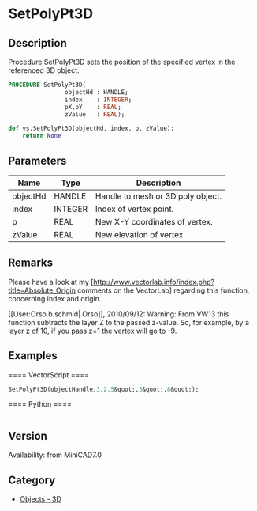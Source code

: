 # SetPolyPt3D

## Description
Procedure SetPolyPt3D sets the position of the specified vertex in the referenced 3D object.

```pascal
PROCEDURE SetPolyPt3D(
				objectHd : HANDLE;
				index    : INTEGER;
				pX,pY    : REAL;
				zValue   : REAL);
```

```python
def vs.SetPolyPt3D(objectHd, index, p, zValue):
    return None
```

## Parameters
|Name|Type|Description|
|---|---|---|
|objectHd|HANDLE|Handle to mesh or 3D poly object.|
|index|INTEGER|Index of vertex point.|
|p|REAL|New X-Y coordinates of vertex.|
|zValue|REAL|New elevation of vertex.|

## Remarks
Please have a look at my [http://www.vectorlab.info/index.php?title=Absolute_Origin comments on the VectorLab] regarding this function, concerning index and origin.

[[User:Orso.b.schmid| Orso]], 2010/09/12: Warning: From VW13 this function subtracts the layer Z to the passed z-value. So, for example, by a layer z of 10, if you pass z=1 the vertex will go to -9.

## Examples
==== VectorScript ====
```pascal
SetPolyPt3D(objectHandle,3,2.5&quot;,3&quot;,8&quot;);
```
==== Python ====
```python

```

## Version
Availability: from MiniCAD7.0

## Category
* [Objects - 3D](../Categories/Objects%20-%203D.md)

